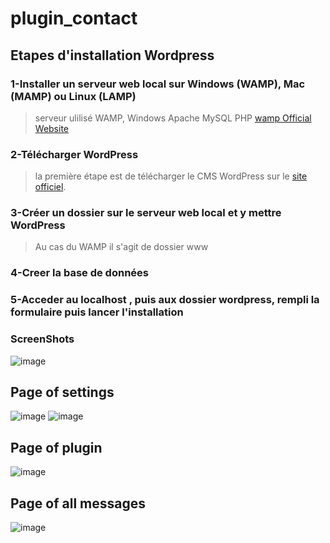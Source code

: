 # plugin_contact

## Etapes d'installation Wordpress
### 1-Installer un serveur web local sur Windows (WAMP), Mac (MAMP) ou Linux (LAMP)
> serveur ulilisé WAMP, Windows Apache MySQL PHP [wamp Official Website](https://www.wampserver.com/)
### 2-Télécharger WordPress
> la première étape est de télécharger le CMS WordPress sur le [site officiel](https://wordpress.org).
### 3-Créer un dossier sur le serveur web local et y mettre WordPress
> Au cas du WAMP il s'agit de dossier www
### 4-Creer la base de données
### 5-Acceder au localhost , puis aux dossier wordpress, rempli la formulaire puis lancer l'installation
### ScreenShots

![image](https://user-images.githubusercontent.com/94972916/170792614-cb344411-d9e3-4101-9e55-9f85d45fe932.png)

## Page of settings
![image](https://user-images.githubusercontent.com/94972916/170792826-5f42baaa-ef88-4026-a9bf-a8a469b20f53.png)
![image](https://user-images.githubusercontent.com/94972916/170792883-f954fc3c-43cf-4f14-afed-723cec10e130.png)

## Page of plugin
![image](https://user-images.githubusercontent.com/94972916/170793055-c0c80db9-f05b-4572-9ca5-622a115537b9.png)

## Page of all messages
![image](https://user-images.githubusercontent.com/94972916/170793197-bf970f8f-c0f8-447c-860f-20942f59a538.png)
